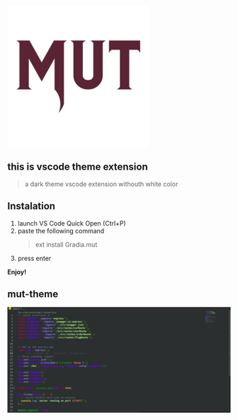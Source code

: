 ![Preview](https://raw.githubusercontent.com/GradiMut/mut-theme/master/images/gradia.png)

## this is vscode theme extension

> a dark theme vscode extension withouth white color

## Instalation

1. launch VS Code Quick Open (Ctrl+P)
2. paste the following command
   > ext install Gradia.mut
3. press enter

**Enjoy!**

## mut-theme

![Preview](https://raw.githubusercontent.com/GradiMut/mut-theme/master/images/theme.png)
